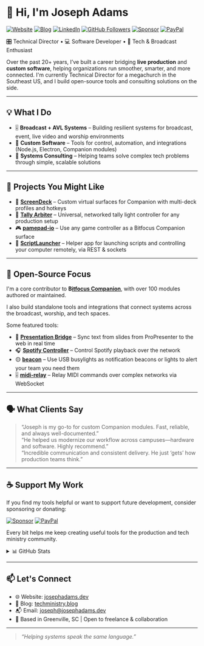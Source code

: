 # 👋 Hi, I'm Joseph Adams

[![Website](https://img.shields.io/badge/Website-josephadams.dev-0A0A0A?style=flat-square&logo=Google-Chrome)](https://josephadams.dev)
[![Blog](https://img.shields.io/badge/Blog-techministry.blog-0A0A0A?style=flat-square&logo=Blogger)](https://www.techministry.blog)
[![LinkedIn](https://img.shields.io/badge/LinkedIn-Connect-blue?style=flat-square&logo=linkedin)](https://www.linkedin.com/in/joseph-adams-29b1147)
[![GitHub Followers](https://img.shields.io/github/followers/josephdadams?style=flat-square)](https://github.com/josephdadams)
[![Sponsor](https://img.shields.io/badge/Sponsor-%E2%9D%A4-lightgray?style=flat-square&logo=GitHub)](https://github.com/sponsors/josephdadams)
[![PayPal](https://img.shields.io/badge/PayPal-Donate-blue?style=flat-square&logo=paypal)](https://www.paypal.me/adamsfamilyadopts)

🎛️ Technical Director • 💻 Software Developer • 🎥 Tech & Broadcast Enthusiast

Over the past 20+ years, I’ve built a career bridging **live production** and **custom software**, helping organizations run smoother, smarter, and more connected. I'm currently Technical Director for a megachurch in the Southeast US, and I build open-source tools and consulting solutions on the side.

---

## 💡 What I Do

- 🎚️ **Broadcast + AVL Systems** – Building resilient systems for broadcast, event, live video and worship environments
- 🧩 **Custom Software** – Tools for control, automation, and integrations (Node.js, Electron, Companion modules)  
- 🔗 **Systems Consulting** – Helping teams solve complex tech problems through simple, scalable solutions  

---

## 🔧 Projects You Might Like

- 🧱 **[ScreenDeck](https://github.com/josephdadams/screendeck)** – Custom virtual surfaces for Companion with multi-deck profiles and hotkeys
- 🔴 **[Tally Arbiter](https://github.com/josephdadams/tallyarbiter)** – Universal, networked tally light controller for any production setup
- 🎮 **[pamepad‑io](https://github.com/josephdadams/gamepad-io)** – Use any game controller as a Bitfocus Companion surface
- 🚀 **[ScriptLauncher](https://github.com/josephdadams/scriptlauncher)** – Helper app for launching scripts and controlling your computer remotely, via REST & sockets

---

## 🧠 Open‑Source Focus

I'm a core contributor to **B[itfocus Companion](https://github.com/bitfocus/companion)**, with over 100 modules authored or maintained.

I also build standalone tools and integrations that connect systems across the broadcast, worship, and tech spaces.

Some featured tools:

- 🎤 **[Presentation Bridge](https://github.com/josephdadams/presentationbridge)** – Sync text from slides from ProPresenter to the web in real time
- 🎧 **[Spotify Controller](https://github.com/josephdadams/spotify-controller)** – Control Spotify playback over the network
- 🟡 **[beacon](https://github.com/josephdadams/beacon)** – Use USB busylights as notification beacons or lights to alert your team you need them
- 🎚️ **[midi‑relay](https://github.com/josephdadams/midi-relay)** – Relay MIDI commands over complex networks via WebSocket

---

## 🗣️ What Clients Say

> “Joseph is my go-to for custom Companion modules. Fast, reliable, and always well-documented.”  
> “He helped us modernize our workflow across campuses—hardware and software. Highly recommend.”  
> “Incredible communication and consistent delivery. He just ‘gets’ how production teams think.”

---

## ☕ Support My Work

If you find my tools helpful or want to support future development, consider sponsoring or donating:

[![Sponsor](https://img.shields.io/badge/GitHub_Sponsors-%E2%9D%A4-lightgray?style=for-the-badge&logo=github)](https://github.com/sponsors/josephdadams)
[![PayPal](https://img.shields.io/badge/PayPal-Donate-blue?style=for-the-badge&logo=paypal)](https://www.paypal.me/adamsfamilyadopts)

Every bit helps me keep creating useful tools for the production and tech ministry community.

<details>
  <summary>📊 GitHub Stats</summary>

  ![Joseph's GitHub Stats](https://github-readme-stats.vercel.app/api?username=josephdadams&show_icons=true&theme=default&count_private=true&hide=stars&include_all_commits=true)

  ![Top Languages](https://github-readme-stats.vercel.app/api/top-langs/?username=josephdadams&layout=compact&theme=default&hide_title=true&langs_count=6)

  ![GitHub Streak](https://github-readme-streak-stats.herokuapp.com/?user=josephdadams&theme=default)

</details>

---

## 📫 Let's Connect

- 🌐 Website: [josephadams.dev](https://josephadams.dev)  
- 📝 Blog: [techministry.blog](https://www.techministry.blog)  
- 📬 Email: joseph@josephadams.dev  
- 📍 Based in Greenville, SC | Open to freelance & collaboration  

---

> _“Helping systems speak the same language.”_
